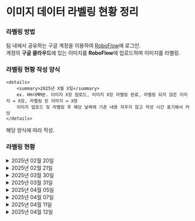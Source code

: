 # 이미지 데이터 라벨링 현황 정리
### 라벨링 방법
팀 내에서 공유하는 구글 계정을 이용하여 [RoboFlow](https://roboflow.com/)에 로그인.</br>
계정의 **구글 클라우드**에 있는 이미지를 **RoboFlow**에 업로드하여 이미지를 라벨링.

### 라벨링 현황 작성 양식
    <details>
        <summary>2025년 X월 X일</summary> 
        ex. HH시MM분. 이미지 X장 업로드, 이미지 X장 라벨링 완료, 라벨링 되지 않은 이미지 = X장, 라벨링 된 이미지 = X장
        이미지 업로드 및 라벨링 후 해당 날짜에 기존 내용 지우지 않고 작성 시간 표기해서 커밋
    </details>
해당 양식에 따라 작성.

### 라벨링 현황
<details>
    <summary>2025년 02월 20일</summary> 
    00시45분. 이미지 561장 업로드 완료, 라벨링 되지 않은 이미지 = 561장, 라벨링 된 이미지 = 0장
</details>
<details>
    <summary>2025년 02월 21일</summary> 
    01시23분. 이미지 288장 라벨링, 중복 이미지 6장 삭제 완료, 라벨링 되지 않은 이미지 = 267장, 라벨링 된 이미지 = 288장<br>
    10시50분. 이미지 267장 라벨링, 라벨링 되지 않은 이미지 = 0장, 라벨링 된 이미지 = 555장
</details>
<details>
    <summary>2025년 03월 30일</summary> 
    16시26분. 이미지 1171장 업로드 완료, 라벨링 되지 않은 이미지 = 1171장, 라벨링 된 이미지 = 555장
</details>
<details>
    <summary>2025년 03월 31일</summary> 
    02시40분. 이미지 105장 라벨링, 라벨링 되지 않은 이미지 = 1066장, 라벨링 된 이미지 = 660장<br>
    19시49분. 이미지 116장 라벨링, 라벨링 되지 않은 이미지 = 950장, 라벨링 된 이미지 = 776장
</details>
<details>
    <summary>2025년 04월 05일</summary> 
    21시51분. 이미지 70장 라벨링, 라벨링 되지 않은 이미지 = 880장, 라벨링 된 이미지 = 846장
</details>
<details>
    <summary>2025년 04월 07일</summary> 
    02시05분. 이미지 80장 라벨링, 라벨링 되지 않은 이미지 = 800장, 라벨링 된 이미지 = 926장<br>
    23시12분. 이미지 150장 라벨링, 라벨링 되지 않은 이미지 = 650장, 라벨링 된 이미지 = 1076장
</details>
<details>
    <summary>2025년 04월 11일</summary> 
    00시45분. 이미지 200장 라벨링, 라벨링 되지 않은 이미지 = 450장, 라벨링 된 이미지 = 1276장
</details>
<details>
    <summary>2025년 04월 12일</summary> 
    00시45분. 이미지 130장 라벨링, 라벨링 되지 않은 이미지 = 320장, 라벨링 된 이미지 = 1406장
</details>
